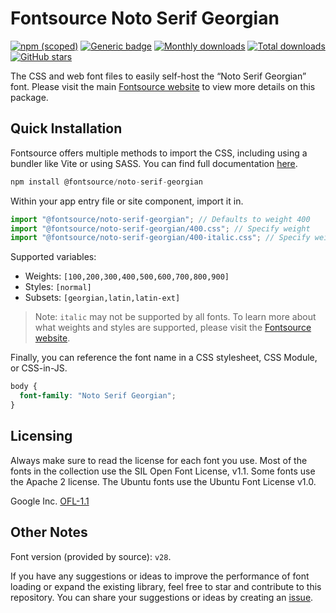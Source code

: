# Fontsource Noto Serif Georgian

[![npm (scoped)](https://img.shields.io/npm/v/@fontsource/noto-serif-georgian?color=brightgreen)](https://www.npmjs.com/package/@fontsource/noto-serif-georgian) [![Generic badge](https://img.shields.io/badge/fontsource-passing-brightgreen)](https://github.com/fontsource/fontsource) [![Monthly downloads](https://badgen.net/npm/dm/@fontsource/noto-serif-georgian)](https://github.com/fontsource/fontsource) [![Total downloads](https://badgen.net/npm/dt/@fontsource/noto-serif-georgian)](https://github.com/fontsource/fontsource) [![GitHub stars](https://img.shields.io/github/stars/fontsource/fontsource.svg?style=social&label=Star)](https://github.com/fontsource/fontsource/stargazers)

The CSS and web font files to easily self-host the “Noto Serif Georgian” font. Please visit the main [Fontsource website](https://fontsource.org/fonts/noto-serif-georgian) to view more details on this package.

## Quick Installation

Fontsource offers multiple methods to import the CSS, including using a bundler like Vite or using SASS. You can find full documentation [here](https://fontsource.org/docs/getting-started/introduction).

```javascript
npm install @fontsource/noto-serif-georgian
```

Within your app entry file or site component, import it in.

```javascript
import "@fontsource/noto-serif-georgian"; // Defaults to weight 400
import "@fontsource/noto-serif-georgian/400.css"; // Specify weight
import "@fontsource/noto-serif-georgian/400-italic.css"; // Specify weight and style
```

Supported variables:
- Weights: `[100,200,300,400,500,600,700,800,900]`
- Styles: `[normal]`
- Subsets: `[georgian,latin,latin-ext]`

> Note: `italic` may not be supported by all fonts. To learn more about what weights and styles are supported, please visit the [Fontsource website](https://fontsource.org/fonts/noto-serif-georgian).

Finally, you can reference the font name in a CSS stylesheet, CSS Module, or CSS-in-JS.

```css
body {
  font-family: "Noto Serif Georgian";
}
```

## Licensing
Always make sure to read the license for each font you use. Most of the fonts in the collection use the SIL Open Font License, v1.1. Some fonts use the Apache 2 license. The Ubuntu fonts use the Ubuntu Font License v1.0.

Google Inc.
[OFL-1.1](http://scripts.sil.org/OFL)

## Other Notes
Font version (provided by source): `v28`.

If you have any suggestions or ideas to improve the performance of font loading or expand the existing library, feel free to star and contribute to this repository. You can share your suggestions or ideas by creating an [issue](https://github.com/fontsource/fontsource/issues).
